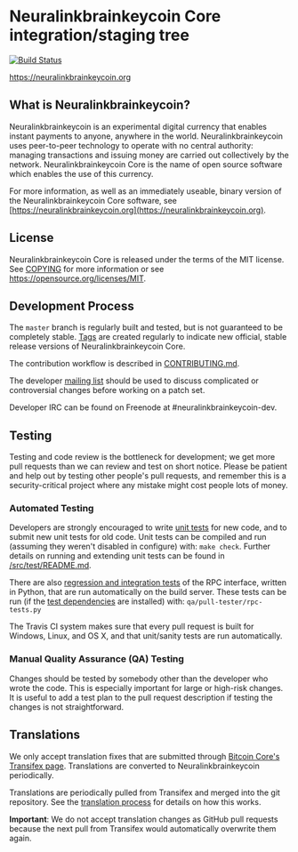 Neuralinkbrainkeycoin Core integration/staging tree
=====================================

[![Build Status](https://travis-ci.org/neuralinkbrainkeycoin-project/neuralinkbrainkeycoin.svg?branch=master)](https://travis-ci.org/neuralinkbrainkeycoin-project/neuralinkbrainkeycoin)

https://neuralinkbrainkeycoin.org

What is Neuralinkbrainkeycoin?
----------------

Neuralinkbrainkeycoin is an experimental digital currency that enables instant payments to
anyone, anywhere in the world. Neuralinkbrainkeycoin uses peer-to-peer technology to operate
with no central authority: managing transactions and issuing money are carried
out collectively by the network. Neuralinkbrainkeycoin Core is the name of open source
software which enables the use of this currency.

For more information, as well as an immediately useable, binary version of
the Neuralinkbrainkeycoin Core software, see [https://neuralinkbrainkeycoin.org](https://neuralinkbrainkeycoin.org).

License
-------

Neuralinkbrainkeycoin Core is released under the terms of the MIT license. See [COPYING](COPYING) for more
information or see https://opensource.org/licenses/MIT.

Development Process
-------------------

The `master` branch is regularly built and tested, but is not guaranteed to be
completely stable. [Tags](https://github.com/neuralinkbrainkeycoin-project/neuralinkbrainkeycoin/tags) are created
regularly to indicate new official, stable release versions of Neuralinkbrainkeycoin Core.

The contribution workflow is described in [CONTRIBUTING.md](CONTRIBUTING.md).

The developer [mailing list](https://groups.google.com/forum/#!forum/neuralinkbrainkeycoin-dev)
should be used to discuss complicated or controversial changes before working
on a patch set.

Developer IRC can be found on Freenode at #neuralinkbrainkeycoin-dev.

Testing
-------

Testing and code review is the bottleneck for development; we get more pull
requests than we can review and test on short notice. Please be patient and help out by testing
other people's pull requests, and remember this is a security-critical project where any mistake might cost people
lots of money.

### Automated Testing

Developers are strongly encouraged to write [unit tests](src/test/README.md) for new code, and to
submit new unit tests for old code. Unit tests can be compiled and run
(assuming they weren't disabled in configure) with: `make check`. Further details on running
and extending unit tests can be found in [/src/test/README.md](/src/test/README.md).

There are also [regression and integration tests](/qa) of the RPC interface, written
in Python, that are run automatically on the build server.
These tests can be run (if the [test dependencies](/qa) are installed) with: `qa/pull-tester/rpc-tests.py`

The Travis CI system makes sure that every pull request is built for Windows, Linux, and OS X, and that unit/sanity tests are run automatically.

### Manual Quality Assurance (QA) Testing

Changes should be tested by somebody other than the developer who wrote the
code. This is especially important for large or high-risk changes. It is useful
to add a test plan to the pull request description if testing the changes is
not straightforward.

Translations
------------

We only accept translation fixes that are submitted through [Bitcoin Core's Transifex page](https://www.transifex.com/projects/p/bitcoin/).
Translations are converted to Neuralinkbrainkeycoin periodically.

Translations are periodically pulled from Transifex and merged into the git repository. See the
[translation process](doc/translation_process.md) for details on how this works.

**Important**: We do not accept translation changes as GitHub pull requests because the next
pull from Transifex would automatically overwrite them again.
